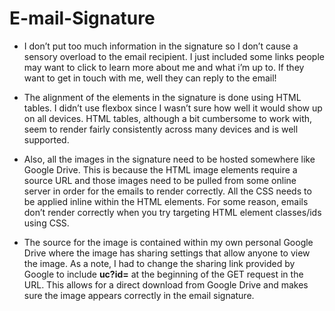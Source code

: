 # E-mail-Signature
- I don’t put too much information in the signature so I don’t cause a sensory overload to the email recipient. I just included some links people may want to click to learn more about me and what i’m up to. If they want to get in touch with me, well they can reply to the email!

- The alignment of the elements in the signature is done using HTML tables. I didn’t use flexbox since I wasn’t sure how well it would show up on all devices. HTML tables, although a bit cumbersome to work with, seem to render fairly consistently across many devices and is well supported.

- Also, all the images in the signature need to be hosted somewhere like Google Drive. This is because the HTML image elements require a source URL and those images need to be pulled from some online server in order for the emails to render correctly.
All the CSS needs to be applied inline within the HTML elements. For some reason, emails don’t render correctly when you try targeting HTML element classes/ids using CSS.

- The source for the image is contained within my own personal Google Drive where the image has sharing settings that allow anyone to view the image. As a note, I had to change the sharing link provided by Google to include <b>uc?id=</b> at the beginning of the GET request in the URL. This allows for a direct download from Google Drive and makes sure the image appears correctly in the email signature.
